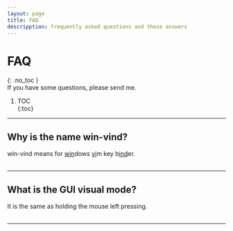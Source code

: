 ```yaml
---
layout: page
title: FAQ
descripption: frequently asked questions and these answers
---
```

# FAQ
{: .no_toc }  
If you have some questions, please send me.

1. TOC  
{:toc}  

<hr>

## Why is the name win-vind?  
win-vind means for <u>win</u>dows <u>vi</u>m key b<u>ind</u>er.  
<br>
<hr>

## What is the GUI visual mode?  
It is the same as holding the mouse left pressing.  
<br>
<hr> 
